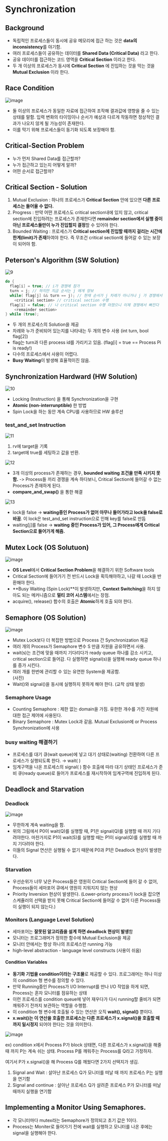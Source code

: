 # Synchronization

## Background  
- 독립적인 프로세스들이 동시에 공유 메모리에 접근 하는 것은 **data의 inconsistency**를 야기함.  
- 여러 프로세스들이 공유하는 데이터를 **Shared Data (Critical Data)** 라고 한다.  
- 공유 데이터를 접근하는 코드 영역을 **Critical Section** 이라고 한다.  
- 두 개 이상의 프로세스가 동시에 **Critical Section** 에 진입하는 것을 막는 것을 **Mutual Exclusion** 이라 한다.  

## Race Condition  

![image](https://user-images.githubusercontent.com/32921115/106417391-51ca8c00-6497-11eb-8b75-f00cb5202a34.png)

-  둘 이상의 프로세스가 동일한 자료에 접근하여 조작해 결과값에 영향을 줄 수 있는 상태를 말함. 입력 변화의 타이밍이나 순서가 예상과 다르게 작동하면 정상적인 결과가 나오지 않게 될 가능성이 존재한다.  
- 이를 막기 위해 프로세스들이 동기화 되도록 보장해야 함.  

## Critical-Section Problem  
- 누가 먼저 Shared Data를 접근할까?  
- 누가 접근하고 있는지 어떻게 알까?  
- 어떤 순서로 접근할까?  

## Critical Section - Solution  
1. Mutual Exclusion : 하나의 프로세스가 **Critical Section** 안에 있으면 **다른 프로세스는 들어올 수 없다.**  
2. Progress : 만약 어떤 프로세스도 critical section내에 있지 않고, critical section에 진입하려는 프로세스가 존재한다면 **remainder section에서 실행 중이 아닌 프로세스들만이 누가 진입할지 결정**할 수 있어야 한다.  
3. Bounded Waiting : 프로세스가 **Critical section에 진입할 때까지 걸리는 시간에 한계(limit)가 존재**하여야 한다. 즉 무조건 critical section에 들어갈 수 있는 보장이 되어야 함.  

## Peterson's Algorithm (SW Solution)  
![9](https://user-images.githubusercontent.com/32921115/99218250-562ec380-281d-11eb-8a18-add7149a89e9.PNG)

```C
do {
  flag[i] = true; // i가 경쟁에 참가
  turn = j; // 하지만 지금 순서는 j 에게 양보
  while( flag[j] && turn == j); // 현재 순서가 j 차례가 아니거나 j 가 경쟁에서 빠질때까지 대기
  	<critical section> // critical section 수행
  flag[i] = false; // 나 critical section 수행 마쳤으니 이제 경쟁에서 빠진다
  	<remainder section>
} while (true);
```
- 두 개의 프로세스의 Solution을 제공  
- 차례와 누가 준비되어 있는지를 나타내는 두 개의 변수 사용 (int turn, bool flag[2])  
- flag는 turn과 다른 process id를 가리키고 있음. (flag[i] = true == Process Pi is ready!)  
- 다수의 프로세스에서 사용이 어렵다.  
- **Busy Waiting**이 발생해 효율적이진 않음.  

## Synchronization Hardward (HW Solution) 
![10](https://user-images.githubusercontent.com/32921115/99218281-66df3980-281d-11eb-8417-1f2832334b3f.PNG) 

- Locking (Instruction) 을 통해 Synchronization을 구현  
- **Atomic (non-interrunptible)** 한 방법  
- Spin Lock을 하는 동안 계속 CPU를 사용하므로 HW 솔루션  

### test_and_set Instruction  
![11](https://user-images.githubusercontent.com/32921115/99218284-69da2a00-281d-11eb-9c50-2616a1313361.PNG)  

1. rv에 target을 기록  
2. target에 true를 세팅하고 값을 반환.  

![12](https://user-images.githubusercontent.com/32921115/99218286-6a72c080-281d-11eb-8568-e61584cbfa55.PNG)

- 3개 이상의 process가 존재하는 경우, **bounded waiting 조건을 만족 시키지 못함.** -> Process들 끼리 경쟁을 계속 하다보니, Critical Section에 들어갈 수 없는 Process가 존재하게 된다.  
- **compare_and_swap()** 을 통한 해결  

![13](https://user-images.githubusercontent.com/32921115/99218290-6ba3ed80-281d-11eb-8962-a293eef6d157.PNG)
- lock을 false -> **waiting중인 Process가 없어 아무나 들어가라고 lock을 false로 바꿈**. 이 lock은 test_and_set instruction으로 인해 key를 false로 만듬
- waiting[j]를 false -> **waiting 중인 Process가 있어, 그 Process에게 Critical Section으로 들어가게 해줌.**  

## Mutex Lock (OS Solutuon)  
![image](https://user-images.githubusercontent.com/32921115/102008890-0b01c500-3d77-11eb-9d23-253faad02f1f.png)

- **OS Level**에서 **Critical Section Problem**을 해결하기 위한 Software tools  
- Critical Section에 들어가기 전 반드시 Lock을 획득해야하고, 나갈 때 Lock을 반환해야 한다.
- **Busy Waiting (Spin Lock)**이 발생하지만, **Context Switching**을 하지 않아도 되는 메커니즘으로 **멀티 코어 시스템**에서는 장점.  
- acquire(), release() 함수의 호출은 **Atomic**하게 호출 되야 한다.  

## Semaphore (OS Solution)  
![image](https://user-images.githubusercontent.com/32921115/102008997-df330f00-3d77-11eb-8f24-072664f81fa1.png)

- Mutex Lock보다 더 복잡한 방법으로 Process 간 Synchronization 제공  
- 여러 개의 Process가 Semaphore 변수 S 만큼 자원을 공유하면서 사용.  
- wait(s)는 조건에 맞을 때까지 기다리다가 ready queue 하나를 감소 시키고, critical section으로 들어감. 다 실행하면 signal(s)을 실행해 ready queue 하나를 증가 시킨다.  
- 여러 개를 한번에 관리할 수 있는 유연한 System을 제공함.  
(사진)  
- Wait()와 signal()을 동시에 실행하지 못하게 해야 한다. (교착 상태 발생)  

### Semaphore Usage  
- Counting Semaphore : 제한 없는 domain을 가짐. 유한한 개수를 가진 자원에 대한 접근 제어에 사용된다.  
- Binary Semaphore : Mutex Lock과 같음. Mutual Exclusion에 or Process Synchronization에 사용  

### busy waiting 해결하기
- 프로세스를 대기 큐(wait queue)에 넣고 대기 상태로(waiting) 전환하여 다른 프로세스가 실행되도록 한다. → wait( )
- 임계구역을 나온 프로세스의 signal( ) 함수 호출에 따라 대기 상태인 프로세스가 준비 큐(ready queue)로 들어가 프로세스를 재시작하여 임계구역에 진입하게 된다.
  
## Deadlock and Starvation  
### Deadlock    
![image](https://user-images.githubusercontent.com/32921115/102009369-5a95c000-3d7a-11eb-8467-6365ad910a38.png)
- 무한하게 계속 waiting을 함.  
- 위의 그림에서 P0이 wait(Q)를 실행할 때, P1은 signal(Q)를 실행할 때 까지 기다려야한다. 마찬가지로 P1이 wait(S)를 실행할 때는 P1이 signal(Q)를 실행할 때 까지 기다려야 한다.  
- 이들의 Signal 연산은 실행될 수 없기 때문에 P0과 P1은 Deadlock 현상이 발생한다.  

### Starvation  
- 우선순위가 너무 낮은 Process들은 영원히 Critical Section에 들어 갈 수 없어, Process들이 세마포어 큐에서 영원히 지워지지 않는 현상  
- Priority Inversion 현상이 발생한다. (Lower-priorty process가 lock을 잡으면 스케쥴러의 선택을 받지 못해 Critical Section에 들어갈 수 없어 다른 Process들이 실행이 되지 않는다.)  


### Monitors (Language Level Solution)  
- 세마포어는 **잘못된 알고리즘을 설계 하면 deadlock 현상이 발생**함  
- 모니터는 프로그래머가 정의한 함수에 Mutual Exclusion을 제공  
- 모니터 안에서는 항상 하나의 프로세스만 running 가능  
- high-level abstraction - language level constructs (사용이 쉬움)  
#### Condition Variables  
- **동기화 기법을 condition이라는 구조물**로 제공할 수 있다. 프로그래머는 하나 이상의 condition 형 변수를 정의할 수 있다.  
- 만약 Running중인 Process가 I/O Interrupt를 만나 I/O 작업을 하게 되면, Process는 혼자 모니터를 점유하는 상태  
- 이런 프로세스를 condition queue에 넣어 재우다가 다시 running할 줄비가 되면 깨워주기 전까지 보관하는 역할을 수행함.  
- 이 condition 형 변수에 호출될 수 있는 연산은 오직 **wait(), signal()** 뿐이다.  
- **x.wait()는 이 연산을 호출한 프로세스는 다른 프로세스가 x.signal()을 호출할 때 까지 일시정지** 되어야 한다는 것을 의미한다.  

![image](https://user-images.githubusercontent.com/32921115/102009564-954c2800-3d7b-11eb-893c-10c2982979d3.png)

ex) condition x에서 Process P가 block 상태면, 다른 프로세스가 x.signal()을 해줄 때 까지 P는 계속 쉬는 상태. Process P를 깨워주는 Process를 Q라고 가정하자.  

여기서 P가 x.signal()을 해 Process Q를 깨웠다면 2가지 선택지가 생김.  
1. Signal and Wait : 살아난 프로세스 Q가 모니터를 떠날 때 까지 프로세스 P는 실행을 연기함  
2. Signal and continue : 살아난 프로세스 Q가 살려준 프로세스 P가 모니터를 떠날때까지 실행을 연기함  

 
## Implementing a Monitor Using Semaphores.  
- 각 모니터마다 mutex라는 Semaphore가 정의되고 초기 값은 1이다.  
- Process는 Moniter로 들어가기 전에 wait를 실행하고 모니터를 나온 후에는 signal을 실행해야 한다.  
